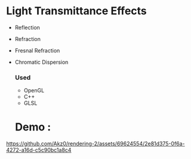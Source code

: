 # Light Transmittance Effects
- Reflection
- Refraction
- Fresnal Refraction
- Chromatic Dispersion


  ### Used
  - OpenGL
  - C++
  - GLSL

  # Demo :




https://github.com/Akz0/rendering-2/assets/69624554/2e81d375-0f6a-4272-a16d-c5c90bc1a8c4

